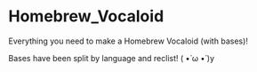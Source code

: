 # Homebrew_Vocaloid

Everything you need to make a Homebrew Vocaloid (with bases)!

Bases have been split by language and reclist! ( •̀ ω •́ )y
